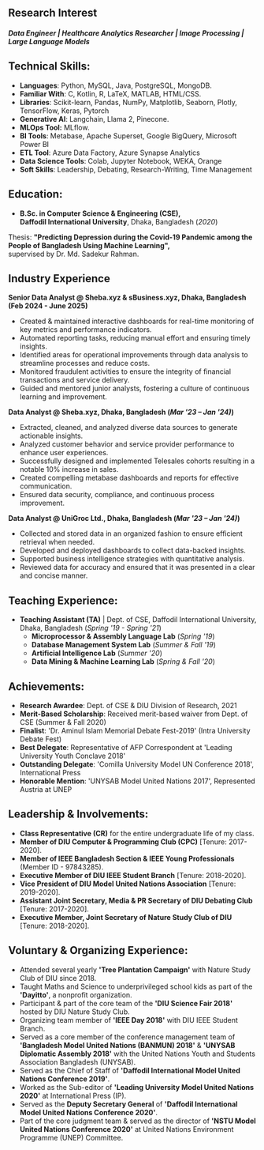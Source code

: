 ## Research Interest
##### Data Engineer | Healthcare Analytics Researcher | Image Processing | Large Language Models

## Technical Skills:  
- **Languages**: Python, MySQL, Java, PostgreSQL, MongoDB.
- **Familiar With**: C, Kotlin, R, LaTeX, MATLAB, HTML/CSS.
- **Libraries**: Scikit-learn, Pandas, NumPy, Matplotlib, Seaborn, Plotly, TensorFlow, Keras, Pytorch
- **Generative AI**: Langchain, Llama 2, Pinecone.
- **MLOps Tool:** MLflow.
- **BI Tools**: Metabase, Apache Superset, Google BigQuery, Microsoft Power BI  
- **ETL Tool**: Azure Data Factory, Azure Synapse Analytics 
- **Data Science Tools**: Colab, Jupyter Notebook, WEKA, Orange  
- **Soft Skills**: Leadership, Debating, Research-Writing, Time Management

## Education:  
- **B.Sc. in Computer Science & Engineering (CSE),**  
  **Daffodil International University**, Dhaka, Bangladesh (_2020_)
  
Thesis: **"Predicting Depression during the Covid-19 Pandemic among the People of Bangladesh Using Machine Learning",**  
  supervised by Dr. Md. Sadekur Rahman.

## Industry Experience
**Senior Data Analyst @ Sheba.xyz & sBusiness.xyz, Dhaka, Bangladesh (Feb 2024 - June 2025)**
- Created & maintained interactive dashboards for real-time monitoring of key metrics and performance indicators.
- Automated reporting tasks, reducing manual effort and ensuring timely insights.
- Identified areas for operational improvements through data analysis to streamline processes and reduce costs.
- Monitored fraudulent activities to ensure the integrity of financial transactions and service delivery.
- Guided and mentored junior analysts, fostering a culture of continuous learning and improvement.

**Data Analyst @ Sheba.xyz, Dhaka, Bangladesh (_Mar '23 – Jan '24)_)**
- Extracted, cleaned, and analyzed diverse data sources to generate actionable insights.
- Analyzed customer behavior and service provider performance to enhance user experiences.
- Successfully designed and implemented Telesales cohorts resulting in a notable 10% increase in sales.
- Created compelling metabase dashboards and reports for effective communication.
- Ensured data security, compliance, and continuous process improvement.

**Data Analyst @ UniGroc Ltd., Dhaka, Bangladesh  (_Mar '23 – Jan '24)_)**
- Collected and stored data in an organized fashion to ensure efficient retrieval when needed.
- Developed and deployed dashboards to collect data-backed insights.
- Supported business intelligence strategies with quantitative analysis.
- Reviewed data for accuracy and ensured that it was presented in a clear and concise manner.

## Teaching Experience:  
- **Teaching Assistant (TA)** | Dept. of CSE, Daffodil International University, Dhaka, Bangladesh (_Spring '19 - Spring '21_)  
  - **Microprocessor & Assembly Language Lab** (_Spring '19_)  
  - **Database Management System Lab** (_Summer & Fall '19_)  
  - **Artificial Intelligence Lab** (_Summer '20_)  
  - **Data Mining & Machine Learning Lab** (_Spring & Fall '20_)

## Achievements:  
- **Research Awardee**: Dept. of CSE & DIU Division of Research, 2021  
- **Merit-Based Scholarship**: Received merit-based waiver from Dept. of CSE (Summer & Fall 2020)  
- **Finalist**: 'Dr. Aminul Islam Memorial Debate Fest-2019' (Intra University Debate Fest)  
- **Best Delegate**: Representative of AFP Correspondent at 'Leading University Youth Conclave 2018'  
- **Outstanding Delegate**: 'Comilla University Model UN Conference 2018', International Press  
- **Honorable Mention**: 'UNYSAB Model United Nations 2017', Represented Austria at UNEP
  
## Leadership & Involvements:  
- **Class Representative (CR)** for the entire undergraduate life of my class.  
- **Member of DIU Computer & Programming Club (CPC)** [Tenure: 2017-2020].  
- **Member of IEEE Bangladesh Section & IEEE Young Professionals** (Member ID - 97843285).  
- **Executive Member of DIU IEEE Student Branch** [Tenure: 2018-2020].  
- **Vice President of DIU Model United Nations Association** [Tenure: 2019-2020].  
- **Assistant Joint Secretary, Media & PR Secretary of DIU Debating Club** [Tenure: 2017-2020].  
- **Executive Member, Joint Secretary of Nature Study Club of DIU** [Tenure: 2018-2020].

## Voluntary & Organizing Experience:  
- Attended several yearly **'Tree Plantation Campaign'** with Nature Study Club of DIU since 2018.  
- Taught Maths and Science to underprivileged school kids as part of the **'Dayitto'**, a nonprofit organization.  
- Participant & part of the core team of the **'DIU Science Fair 2018'** hosted by DIU Nature Study Club.  
- Organizing team member of **'IEEE Day 2018'** with DIU IEEE Student Branch.  
- Served as a core member of the conference management team of **'Bangladesh Model United Nations (BANMUN) 2018'** & **'UNYSAB Diplomatic Assembly 2018'** with the United Nations Youth and Students Association Bangladesh (UNYSAB).  
- Served as the Chief of Staff of **'Daffodil International Model United Nations Conference 2019'**.  
- Worked as the Sub-editor of **'Leading University Model United Nations 2020'** at International Press (IP).  
- Served as the **Deputy Secretary General** of **'Daffodil International Model United Nations Conference 2020'**.  
- Part of the core judgment team & served as the director of **'NSTU Model United Nations Conference 2020'** at United Nations Environment Programme (UNEP) Committee.

